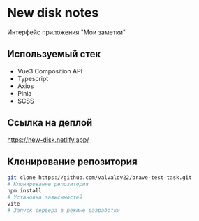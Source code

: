 # New disk notes

Интерфейс приложения "Мои заметки"

## Используемый стек

+ Vue3 Composition API
+ Typescript
+ Axios
+ Pinia
+ SCSS

## Ссылка на деплой

https://new-disk.netlify.app/

## Клонирование репозитория

```bash
git clone https://github.com/valvalov22/brave-test-task.git
# Клонирование репозитория
npm install
# Установка зависимостей
vite
# Запуск сервера в режиме разработки
```
